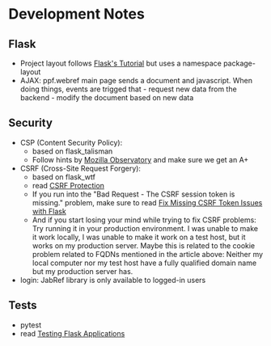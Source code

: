 # Development Notes


## Flask

* Project  layout follows [Flask's
  Tutorial](https://flask.palletsprojects.com/en/3.0.x/tutorial/layout/) but
  uses a namespace package-layout
* AJAX: ppf.webref main page sends a document and javascript. When doing
  things, events are trigged that
      - request new data from the backend
      - modify the document based on new data


## Security

* CSP (Content Security Policy):
    - based on flask_talisman
    - Follow hints by [Mozilla Observatory](https://observatory.mozilla.org)
      and make sure we get an A+
* CSRF (Cross-Site Request Forgery):
    - based on flask_wtf
    - read
      [CSRF Protection](https://flask-wtf.readthedocs.io/en/0.15.x/csrf/#javascript-requests)
    - If you run into the "Bad Request - The CSRF session token is missing."
      problem, make sure to read [Fix Missing CSRF Token Issues with
      Flask](https://nickjanetakis.com/blog/fix-missing-csrf-token-issues-with-flask)
    - And if you start losing your mind while trying to fix CSRF problems: Try
      running it in your production environment. I was unable to make it work
      locally, I was unable to make it work on a test host, but it works on my
      production server. Maybe this is related to the cookie problem related to
      FQDNs mentioned in the article above: Neither my local computer nor my
      test host have a fully qualified domain name but my production server
      has.
* login: JabRef library is only available to logged-in users


## Tests

* pytest
* read [Testing Flask
  Applications](https://flask.palletsprojects.com/en/2.2.x/testing/)

